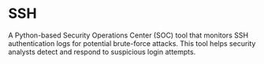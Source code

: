 # SSH
A Python-based Security Operations Center (SOC) tool that monitors SSH authentication logs for potential brute-force attacks. This tool helps security analysts detect and respond to suspicious login attempts.

